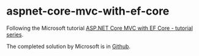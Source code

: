 # aspnet-core-mvc-with-ef-core

Following the Microsoft tutorial [ASP.NET Core MVC with EF Core - tutorial series](https://docs.microsoft.com/en-us/aspnet/core/data/ef-mvc/?view=aspnetcore-5.0).

The completed solution by Microsoft is in [Github](https://github.com/dotnet/AspNetCore.Docs/tree/main/aspnetcore/data/ef-mvc/intro/samples/cu-final).
